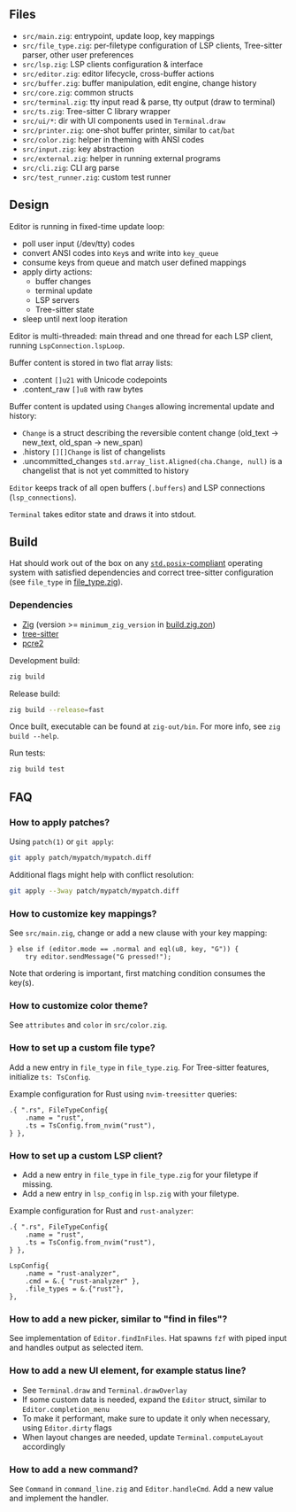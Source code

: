 ## Files

- `src/main.zig`: entrypoint, update loop, key mappings
- `src/file_type.zig`: per-filetype configuration of LSP clients, Tree-sitter parser, other user preferences
- `src/lsp.zig`: LSP clients configuration & interface
- `src/editor.zig`: editor lifecycle, cross-buffer actions
- `src/buffer.zig`: buffer manipulation, edit engine, change history
- `src/core.zig`: common structs
- `src/terminal.zig`: tty input read & parse, tty output (draw to terminal)
- `src/ts.zig`: Tree-sitter C library wrapper
- `src/ui/*`: dir with UI components used in `Terminal.draw`
- `src/printer.zig`: one-shot buffer printer, similar to `cat`/`bat`
- `src/color.zig`: helper in theming with ANSI codes
- `src/input.zig`: key abstraction
- `src/external.zig`: helper in running external programs
- `src/cli.zig`: CLI arg parse
- `src/test_runner.zig`: custom test runner

## Design

Editor is running in fixed-time update loop:
- poll user input (/dev/tty) codes
- convert ANSI codes into `Key`s and write into `key_queue`
- consume keys from queue and match user defined mappings
- apply dirty actions:
    * buffer changes
    * terminal update
    * LSP servers
    * Tree-sitter state
- sleep until next loop iteration

Editor is multi-threaded: main thread and one thread for each LSP client, running `LspConnection.lspLoop`.

Buffer content is stored in two flat array lists:
- .content `[]u21` with Unicode codepoints
- .content_raw `[]u8` with raw bytes

Buffer content is updated using `Change`s allowing incremental update and history:
- `Change` is a struct describing the reversible content change (old_text -> new_text, old_span -> new_span)
- .history `[][]Change` is list of changelists
- .uncommitted_changes `std.array_list.Aligned(cha.Change, null)` is a changelist that is not yet committed to history

`Editor` keeps track of all open buffers (`.buffers`) and LSP connections (`lsp_connections`).

`Terminal` takes editor state and draws it into stdout.

## Build

Hat should work out of the box on any
[`std.posix`-compliant](https://github.com/ziglang/zig/blob/master/lib/std/posix.zig) operating system with satisfied
dependencies and correct tree-sitter configuration (see `file_type` in [file_type.zig](src/file_type.zig)).

### Dependencies

- [Zig](https://ziglang.org) (version >= `minimum_zig_version` in [build.zig.zon](build.zig.zon))
- [tree-sitter](https://tree-sitter.github.io/tree-sitter/)
- [pcre2](https://github.com/PCRE2Project/pcre2)

Development build:

```bash
zig build
```

Release build:

```bash
zig build --release=fast
```

Once built, executable can be found at `zig-out/bin`. For more info, see `zig build --help`.

Run tests:

```bash
zig build test
```

## FAQ

### How to apply patches?

Using `patch(1)` or `git apply`:

```bash
git apply patch/mypatch/mypatch.diff
```

Additional flags might help with conflict resolution:

```bash
git apply --3way patch/mypatch/mypatch.diff
```

### How to customize key mappings?

See `src/main.zig`, change or add a new clause with your key mapping:

```zig
} else if (editor.mode == .normal and eql(u8, key, "G")) {
    try editor.sendMessage("G pressed!");
```

Note that ordering is important, first matching condition consumes the key(s).

### How to customize color theme?

See `attributes` and `color` in `src/color.zig`.

### How to set up a custom file type?

Add a new entry in `file_type` in `file_type.zig`.
For Tree-sitter features, initialize `ts: TsConfig`.

Example configuration for Rust using `nvim-treesitter` queries:

```zig
.{ ".rs", FileTypeConfig{
    .name = "rust",
    .ts = TsConfig.from_nvim("rust"),
} },
```

### How to set up a custom LSP client?

- Add a new entry in `file_type` in `file_type.zig` for your filetype if missing.
- Add a new entry in `lsp_config` in `lsp.zig` with your filetype.

Example configuration for Rust and `rust-analyzer`:

```zig
.{ ".rs", FileTypeConfig{
    .name = "rust",
    .ts = TsConfig.from_nvim("rust"),
} },
```

```zig
LspConfig{
    .name = "rust-analyzer",
    .cmd = &.{ "rust-analyzer" },
    .file_types = &.{"rust"},
},
```

### How to add a new picker, similar to "find in files"?

See implementation of `Editor.findInFiles`.
Hat spawns `fzf` with piped input and handles output as selected item.

### How to add a new UI element, for example status line?

- See `Terminal.draw` and `Terminal.drawOverlay`
- If some custom data is needed, expand the `Editor` struct, similar to `Editor.completion_menu`
- To make it performant, make sure to update it only when necessary, using `Editor.dirty` flags
- When layout changes are needed, update `Terminal.computeLayout` accordingly

### How to add a new command?

See `Command` in `command_line.zig` and `Editor.handleCmd`. Add a new value and implement the handler.
